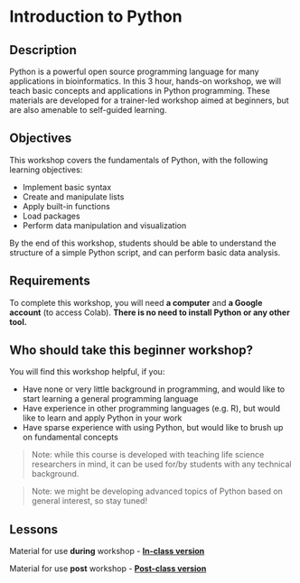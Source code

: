 # Introduction to Python

## Description
Python is a powerful open source programming language for many applications in bioinformatics. In this 3 hour, hands-on workshop, we will teach basic concepts and applications in Python programming. These materials are developed for a trainer-led workshop aimed at beginners, but are also amenable to self-guided learning.

## Objectives
This workshop covers the fundamentals of Python, with the following learning objectives:
- Implement basic syntax
- Create and manipulate lists
- Apply built-in functions
- Load packages
- Perform data manipulation and visualization

By the end of this workshop, students should be able to understand the structure of a simple Python script, and can perform basic data analysis. 

## Requirements
To complete this workshop, you will need **a computer** and **a Google account** (to access Colab). **There is no need to install Python or any other tool.**

## Who should take this beginner workshop?
You will find this workshop helpful, if you:
- Have none or very little background in programming, and would like to start learning a general programming language
- Have experience in other programming languages (e.g. R), but would like to learn and apply Python in your work
- Have sparse experience with using Python, but would like to brush up on fundamental concepts

> Note: while this course is developed with teaching life science researchers in mind, it can be used for/by students with any technical background.

> Note: we might be developing advanced topics of Python based on general interest, so stay tuned!

## Lessons
Material for use **during** workshop - [**In-class version**](https://colab.research.google.com/drive/1IEo3yqYvs30P9I3LZIihIyNNTWhBeagc?usp=sharing)

Material for use **post** workshop - [**Post-class version**](https://colab.research.google.com/drive/1cXGKJUn3pvYHg2CfHH5SpbHWWbBV8BbL?usp=sharing)
